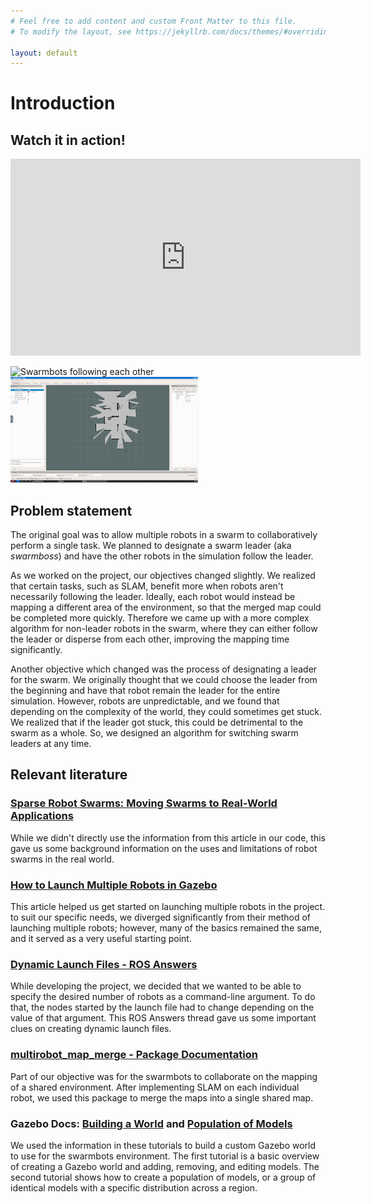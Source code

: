 ```yaml
---
# Feel free to add content and custom Front Matter to this file.
# To modify the layout, see https://jekyllrb.com/docs/themes/#overriding-theme-defaults

layout: default
---
```


# Introduction

## Watch it in action!

<iframe width="560" height="315" src="https://www.youtube.com/embed/34NjbfXCVM0" frameborder="0" allow="accelerometer; autoplay; clipboard-write; encrypted-media; gyroscope; picture-in-picture" allowfullscreen></iframe>

![Swarmbots following each other](images/swarmbots_follow.gif)
![Swarmbots mapping](images/swarmbots_mapping.gif)

## Problem statement
The original goal was to allow multiple robots in a swarm to collaboratively perform a single task. We planned to designate a swarm leader (aka *swarmboss*) and have the other robots in the simulation follow the leader.

As we worked on the project, our objectives changed slightly. We realized that certain tasks, such as SLAM, benefit more when robots aren't necessarily following the leader. Ideally, each robot would instead be mapping a different area of the environment, so that the merged map could be completed more quickly. Therefore we came up with a more complex algorithm for non-leader robots in the swarm, where they can either follow the leader or disperse from each other, improving the mapping time significantly.

Another objective which changed was the process of designating a leader for the swarm. We originally thought that we could choose the leader from the beginning and have that robot remain the leader for the entire simulation. However, robots are unpredictable, and we found that depending on the complexity of the world, they could sometimes get stuck. We realized that if the leader got stuck, this could be detrimental to the swarm as a whole. So, we designed an algorithm for switching swarm leaders at any time. 

## Relevant literature

### [Sparse Robot Swarms: Moving Swarms to Real-World Applications](https://www.frontiersin.org/articles/10.3389/frobt.2020.00083/full?fbclid=IwAR0A9xBr4wVydrBDofXauRAnFr9zKo1CM1nSaVqZFURWm1iMGi0iCAAVbC4)
While we didn't directly use the information from this article in our code, this gave us some background information on the uses and limitations of robot swarms in the real world.

### [How to Launch Multiple Robots in Gazebo](https://www.theconstructsim.com/ros-qa-130-how-to-launch-multiple-robots-in-gazebo-simulator/)
This article helped us get started on launching multiple robots in the project. 
to suit our specific needs, we diverged significantly from their method of launching multiple robots; however, many of the basics remained the same, and it served as a very useful starting point.

### [Dynamic Launch Files - ROS Answers](https://answers.ros.org/question/229489/how-do-i-create-dynamic-launch-files/)
While developing the project, we decided that we wanted to be able to specify the desired number of robots as a command-line argument. To do that, the nodes started by the launch file had to change depending on the value of that argument. This ROS Answers thread gave us some important clues on creating dynamic launch files.

### [multirobot_map_merge - Package Documentation](http://wiki.ros.org/multirobot_map_merge)
Part of our objective was for the swarmbots to collaborate on the mapping of a shared environment. After implementing SLAM on each individual robot, we used this package to merge the maps into a single shared map.

### Gazebo Docs: [Building a World](http://gazebosim.org/tutorials?tut=build_world) and [Population of Models](http://gazebosim.org/tutorials?tut=model_population)
We used the information in these tutorials to build a custom Gazebo world to use for the swarmbots environment. The first tutorial is a basic overview of creating a Gazebo world and adding, removing, and editing models. The second tutorial shows how to create a population of models, or a group of identical models with a specific distribution across a region.
